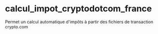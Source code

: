 # calcul_impot_cryptodotcom_france
Permet un calcul automatique d'impôts à partir des fichiers de transaction crypto.com
